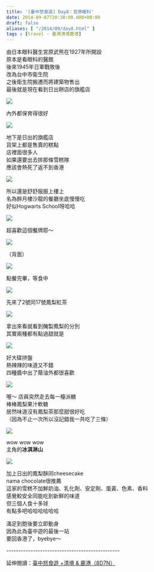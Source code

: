 ```yaml
---
title: '[臺中怒食遊] Day8：宮原眼科'
date: 2014-09-07T20:30:00.000+08:00
draft: false
aliases: [ "/2014/09/day8.html" ]
tags : [travel - 臺灣清境鹿港]
---
```


由日本眼科醫生宮原武熊在1927年所開設  
原本是看眼科的醫館  
後來1945年日軍戰敗後  
改為台中市衛生院  
之後衛生院搬遷而將建築物售出  
最後就是現在看到日出餅店的旗艦店

![](/images/taichung8a.jpg)

內外都保育得很好

![](/images/taichung8b.jpg)

地下是日出的旗艦店  
貨架上都是售賣的糕點  
店裡面很多人  
如果還要出去排那條雪糕隊  
應該會熱死了返不到香港

![](/images/taichung8c.jpg)

所以還是舒舒服服上樓上  
名為醉月樓沙龍的餐廳坐底慢慢吃  
好似Hogwarts School呀哈哈

![](/images/taichung8d.jpg)

超喜歡這個餐牌耶～

![](/images/taichung8e.jpg)

（背面）

![](/images/taichung8f.jpg)

點餐完畢，等食中

![](/images/taichung8g.jpg)

先來了2號同17號鳳梨紅茶

![](/images/taichung8h.jpg)

拿出來看就看到醃製鳳梨的分別  
其實兩種都有點過甜就是

![](/images/taichung8i.jpg)

好大碟拼盤  
熱辣辣的味道又不錯  
四種醬中出了蔭油外都很喜歡

![](/images/taichung8j.jpg)

喔～ 店員突然走去每一檯派糖  
棒棒鳳梨果汁軟糖  
居然味道沒有鳳梨茶那麼甜很好吃  
（因為不止一次所以沒記錯我一共吃了三條）

![](/images/taichung8.jpg)

wow wow wow  
主角的**冰淇淋山**

![](/images/taichung8k.jpg)

加上日出的鳳梨酥同cheesecake  
nama chocolate很推薦  
這家的雪糕不加鮮奶油、乳化劑、安定劑、蛋黃、色素、香料  
感覺較安全同能吃到新鮮的味道  
但三個人食十多球  
有點多吧哈哈哈哈哈哈

  

滿足到飽後要立即動身  
因為此為臺中遊的最後一站  
要回香港了，byebye～  
  
\-----------------------------------------------  
  
延伸閱讀：[臺中怒食遊 +清境 & 鹿港（8D7N）](https://hidie.net/taichung8d7n/)
